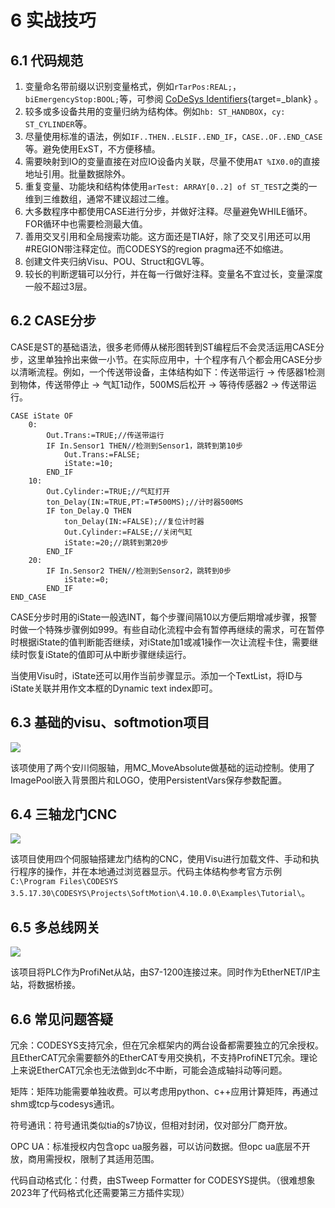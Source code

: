 # 6 实战技巧

## 6.1 代码规范

1. 变量命名带前缀以识别变量格式，例如`rTarPos:REAL;`，`biEmergencyStop:BOOL;`等，可参阅 [CoDeSys Identifiers](https://help.codesys.com/webapp/_cds_identifiers;product=codesys){target=_blank} 。
2. 较多或多设备共用的变量归纳为结构体。例如`hb: ST_HANDBOX`，`cy: ST_CYLINDER`等。
3. 尽量使用标准的语法，例如`IF..THEN..ELSIF..END_IF`，`CASE..OF..END_CASE`等。避免使用ExST，不方便移植。
4. 需要映射到IO的变量直接在对应IO设备内关联，尽量不使用`AT %IX0.0`的直接地址引用。批量数据除外。
5. 重复变量、功能块和结构体使用`arTest: ARRAY[0..2] of ST_TEST`之类的一维到三维数组，通常不建议超过二维。
6. 大多数程序中都使用CASE进行分步，并做好注释。尽量避免WHILE循环。FOR循环中也需要检测最大值。
7. 善用交叉引用和全局搜索功能。这方面还是TIA好，除了交叉引用还可以用#REGION带注释定位。而CODESYS的region pragma还不如缩进。
8. 创建文件夹归纳Visu、POU、Struct和GVL等。
9. 较长的判断逻辑可以分行，并在每一行做好注释。变量名不宜过长，变量深度一般不超过3层。

## 6.2 CASE分步

CASE是ST的基础语法，很多老师傅从梯形图转到ST编程后不会灵活运用CASE分步，这里单独拎出来做一小节。在实际应用中，十个程序有八个都会用CASE分步以清晰流程。例如，一个传送带设备，主体结构如下：传送带运行 -> 传感器1检测到物体，传送带停止 -> 气缸1动作，500MS后松开 -> 等待传感器2 -> 传送带运行。

```iecst
CASE iState OF
    0:
        Out.Trans:=TRUE;//传送带运行
        IF In.Sensor1 THEN//检测到Sensor1，跳转到第10步
			Out.Trans:=FALSE;
            iState:=10;
        END_IF
    10:
        Out.Cylinder:=TRUE;//气缸打开
        ton_Delay(IN:=TRUE,PT:=T#500MS);//计时器500MS
        IF ton_Delay.Q THEN
            ton_Delay(IN:=FALSE);//复位计时器
            Out.Cylinder:=FALSE;//关闭气缸
            iState:=20;//跳转到第20步
        END_IF
    20:
        IF In.Sensor2 THEN//检测到Sensor2，跳转到0步
            iState:=0;
        END_IF
END_CASE
```

CASE分步时用的iState一般选INT，每个步骤间隔10以方便后期增减步骤，报警时做一个特殊步骤例如999。有些自动化流程中会有暂停再继续的需求，可在暂停时根据iState的值判断能否继续，对iState加1或减1操作一次让流程卡住，需要继续时恢复iState的值即可从中断步骤继续运行。

当使用Visu时，iState还可以用作当前步骤显示。添加一个TextList，将ID与iState关联并用作文本框的Dynamic text index即可。

## 6.3 基础的visu、softmotion项目

![](./images/6-1.png) 

该项使用了两个安川伺服轴，用MC_MoveAbsolute做基础的运动控制。使用了ImagePool嵌入背景图片和LOGO，使用PersistentVars保存参数配置。

## 6.4 三轴龙门CNC

![](./images/6-2.png) 

该项目使用四个伺服轴搭建龙门结构的CNC，使用Visu进行加载文件、手动和执行程序的操作，并在本地通过浏览器显示。代码主体结构参考官方示例 `C:\Program Files\CODESYS 3.5.17.30\CODESYS\Projects\SoftMotion\4.10.0.0\Examples\Tutorial\`。

## 6.5 多总线网关

![](./images/6-3.png) 

该项目将PLC作为ProfiNet从站，由S7-1200连接过来。同时作为EtherNET/IP主站，将数据桥接。

## 6.6 常见问题答疑

冗余：CODESYS支持冗余，但在冗余框架内的两台设备都需要独立的冗余授权。且EtherCAT冗余需要额外的EtherCAT专用交换机，不支持ProfiNET冗余。理论上来说EtherCAT冗余也无法做到dc不中断，可能会造成轴抖动等问题。

矩阵：矩阵功能需要单独收费。可以考虑用python、c++应用计算矩阵，再通过shm或tcp与codesys通讯。

符号通讯：符号通讯类似tia的s7协议，但相对封闭，仅对部分厂商开放。

OPC UA：标准授权内包含opc ua服务器，可以访问数据。但opc ua底层不开放，商用需授权，限制了其适用范围。

代码自动格式化：付费，由STweep Formatter for CODESYS提供。（很难想象2023年了代码格式化还需要第三方插件实现）